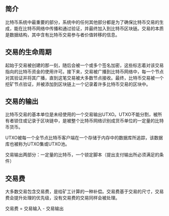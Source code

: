 ## 简介

比特币系统中最重要的部分，系统中的任何其他部分都是为了确保比特币交易的生成，能在比特币网络中传播和通过验证，并最终加入到比特币区块链。交易的本质是数据结构，其中含有比特币交易参与者价值转移的信息。



## 交易的生命周期

起始于交易被创建的那一刻，随后会被一个或多个签名加密，这些标志着对该交易指向的比特币资金的使用许可。接下来，交易被广播到比特币网络中，每一个节点对其验证并将其广播，直到这笔交易被大多数节点接收。最终，比特币交易被一个挖矿节点验证，并被添加到区块链上一个记录着许多比特币交易的区块中。



## 交易的输出

比特币交易的基本单位是未经使用的一个交易输出UTXO。UTXO不能分割，被所有者锁住或记录于区块链中，是被整个比特币网络识别成货币单位的一定量的比特币货币。

UTXO被每一个全节点比特币客户端在一个存储于内存中的数据库所追踪，该数据库也被称为UTXO集或UTXO池。

交易输出两部分：一定量的比特币，一个锁定脚本（提出支付输出所必须满足的条件）



## 交易费

大多数交易包含交易费，是给矿工计算的一种补偿。交易费基于交易的尺寸，交易费会提升处理的优先级，没有交易费的交易同样会被处理。

交易费 = 交易输入 - 交易输出

